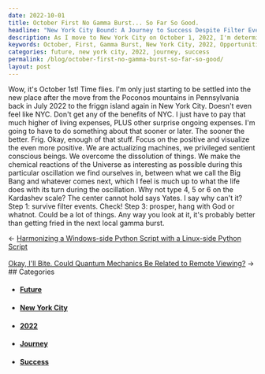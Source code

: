 ```yaml
---
date: 2022-10-01
title: October First No Gamma Burst... So Far So Good.
headline: "New York City Bound: A Journey to Success Despite Filter Events"
description: As I move to New York City on October 1, 2022, I'm determined to make the most of the opportunities, no matter the cost of living. Despite any filter events that have come my way, I'm staying positive and hopeful for the future. I'm grateful for my survival and want to reach a high level of prosperity. Join me as I document my journey to success in this blog post.
keywords: October, First, Gamma Burst, New York City, 2022, Opportunities, Filter Events, Positive, Hopeful, Future, Survival, Prosperity, Journey, Success, Blog Post, Oscillation, Big Bang, Local Gamma Burst
categories: future, new york city, 2022, journey, success
permalink: /blog/october-first-no-gamma-burst-so-far-so-good/
layout: post
---
```



Wow, it's October 1st! Time flies. I'm only just starting to be settled into
the new place after the move from the Poconos mountains in Pennsylvania back in
July 2022 to the friggn island again in New York City. Doesn't even feel like
NYC. Don't get any of the benefits of NYC. I just have to pay that much higher
of living expenses, PLUS other surprise ongoing expenses. I'm going to have to
do something about that sooner or later. The sooner the better. Frig. Okay,
enough of that stuff. Focus on the positive and visualize the even more
positive. We are actualizing machines, we privileged sentient conscious beings.
We overcome the dissolution of things. We make the chemical reactions of the
Universe as interesting as possible during this particular oscillation we find
ourselves in, between what we call the Big Bang and whatever comes next, which
I feel is much up to what the life does with its turn during the oscillation.
Why not type 4, 5 or 6 on the Kardashev scale? The center cannot hold says
Yates. I say why can't it? Step 1: survive filter events. Check! Step 3:
prosper, hang with God or whatnot. Could be a lot of things. Any way you look
at it, it's probably better than getting fried in the next local gamma burst.


<div class="post-nav"><div class="post-nav-prev"><span class="arrow">&larr;&nbsp;</span><a href="/blog/harmonizing-a-windows-side-python-script-with-a-linux-side-python-script">Harmonizing a Windows-side Python Script with a Linux-side Python Script</a></div> &nbsp; <div class="post-nav-next"><a href="/blog/okay-i-ll-bite-could-quantum-mechanics-be-related-to-remote-viewing">Okay, I'll Bite. Could Quantum Mechanics Be Related to Remote Viewing?</a><span class="arrow">&nbsp;&rarr;</span></div></div>
## Categories

<ul>
<li><h4><a href='/future/'>Future</a></h4></li>
<li><h4><a href='/new-york-city/'>New York City</a></h4></li>
<li><h4><a href='/2022/'>2022</a></h4></li>
<li><h4><a href='/journey/'>Journey</a></h4></li>
<li><h4><a href='/success/'>Success</a></h4></li></ul>